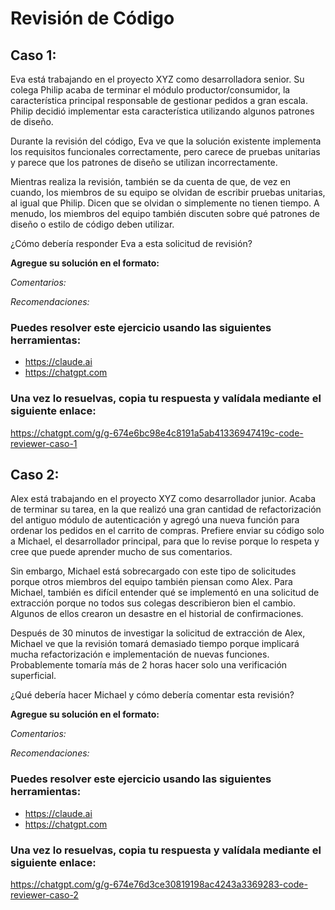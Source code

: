 # Revisión de Código

## Caso 1:

Eva está trabajando en el proyecto XYZ como desarrolladora senior. Su colega Philip acaba de terminar el módulo productor/consumidor, la característica principal responsable de gestionar pedidos a gran escala. Philip decidió implementar esta característica utilizando algunos patrones de diseño.

Durante la revisión del código, Eva ve que la solución existente implementa los requisitos funcionales correctamente, pero carece de pruebas unitarias y parece que los patrones de diseño se utilizan incorrectamente.

Mientras realiza la revisión, también se da cuenta de que, de vez en cuando, los miembros de su equipo se olvidan de escribir pruebas unitarias, al igual que Philip. Dicen que se olvidan o simplemente no tienen tiempo. A menudo, los miembros del equipo también discuten sobre qué patrones de diseño o estilo de código deben utilizar.

¿Cómo debería responder Eva a esta solicitud de revisión?

**Agregue su solución en el formato:**

_Comentarios:_

_Recomendaciones:_

### Puedes resolver este ejercicio usando las siguientes herramientas:

- https://claude.ai
- https://chatgpt.com

### Una vez lo resuelvas, copia tu respuesta y valídala mediante el siguiente enlace:

https://chatgpt.com/g/g-674e6bc98e4c8191a5ab41336947419c-code-reviewer-caso-1

## Caso 2:

Alex está trabajando en el proyecto XYZ como desarrollador junior. Acaba de terminar su tarea, en la que realizó una gran cantidad de refactorización del antiguo módulo de autenticación y agregó una nueva función para ordenar los pedidos en el carrito de compras. Prefiere enviar su código solo a Michael, el desarrollador principal, para que lo revise porque lo respeta y cree que puede aprender mucho de sus comentarios.

Sin embargo, Michael está sobrecargado con este tipo de solicitudes porque otros miembros del equipo también piensan como Alex. Para Michael, también es difícil entender qué se implementó en una solicitud de extracción porque no todos sus colegas describieron bien el cambio. Algunos de ellos crearon un desastre en el historial de confirmaciones.

Después de 30 minutos de investigar la solicitud de extracción de Alex, Michael ve que la revisión tomará demasiado tiempo porque implicará mucha refactorización e implementación de nuevas funciones. Probablemente tomaría más de 2 horas hacer solo una verificación superficial.

¿Qué debería hacer Michael y cómo debería comentar esta revisión?

**Agregue su solución en el formato:**

_Comentarios:_

_Recomendaciones:_

### Puedes resolver este ejercicio usando las siguientes herramientas:

- https://claude.ai
- https://chatgpt.com

### Una vez lo resuelvas, copia tu respuesta y valídala mediante el siguiente enlace:

https://chatgpt.com/g/g-674e76d3ce30819198ac4243a3369283-code-reviewer-caso-2
